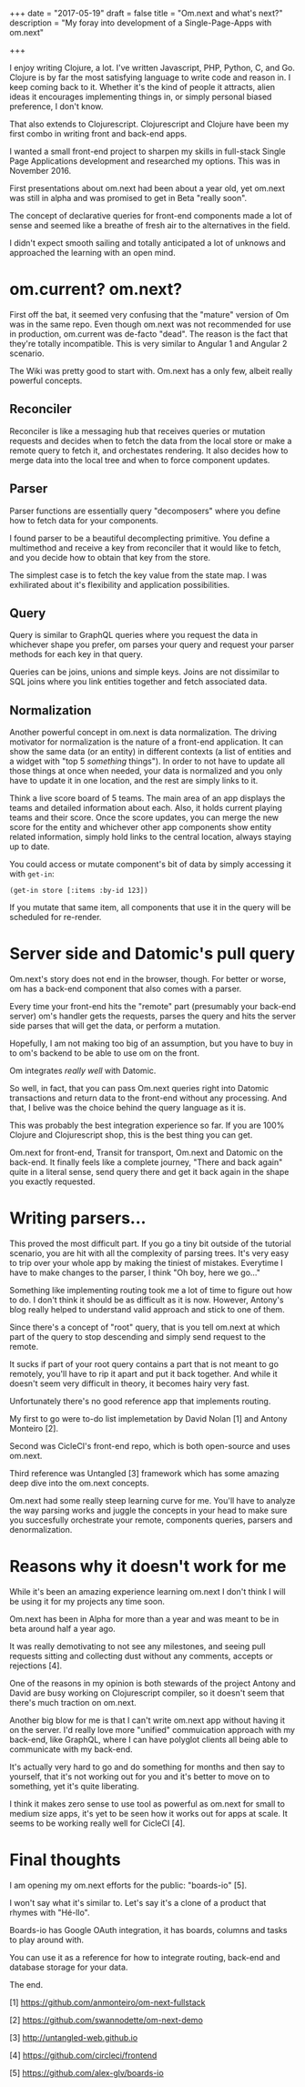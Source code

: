+++
date = "2017-05-19"
draft = false
title = "Om.next and what's next?"
description = "My foray into development of a Single-Page-Apps with om.next"

+++

I enjoy writing Clojure, a lot. I've written Javascript, PHP, Python, C, and Go. Clojure is by far the most satisfying language to write code and reason in. I keep coming back to it.
Whether it's the kind of people it attracts, alien ideas it encourages implementing things in, or simply personal biased preference, I don't know.

That also extends to Clojurescript. Clojurescript and Clojure have been my first combo in writing front and back-end apps.

I wanted a small front-end project to sharpen my skills in full-stack Single Page Applications development and researched my options. This was in November 2016.

First presentations about om.next had been about a year old, yet om.next was still in alpha and was promised to get in Beta "really soon".

The concept of declarative queries for front-end components made a lot of sense and seemed like a breathe of fresh air to the alternatives in the field.

I didn't expect smooth sailing and totally anticipated a lot of unknows and approached the learning with an open mind.

# om.current? om.next?

First off the bat, it seemed very confusing that the "mature" version of Om was in the same repo. Even though om.next was not recommended for use in production, om.current was de-facto "dead". The reason is the fact that they're totally incompatible. This is very similar to Angular 1 and Angular 2 scenario.

The Wiki was pretty good to start with.
Om.next has a only few, albeit really powerful concepts.

## Reconciler

Reconciler is like a messaging hub that receives queries or mutation requests and decides when to fetch the data from the local store or make a remote query to fetch it, and orchestates rendering. It also decides how to merge data into the local tree and when to force component updates.

## Parser

Parser functions are essentially query "decomposers" where you define how to fetch data for your components.

I found parser to be a beautiful decomplecting primitive.
You define a multimethod and receive a key from reconciler that it would like to fetch, and you decide how to obtain that key from the store. 

The simplest case is to fetch the key value from the state map.
I was exhilirated about it's flexibility and application possibilities.
## Query

Query is similar to GraphQL queries where you request the data in whichever shape you prefer, om parses your query and request your parser methods for each key in that query.

Queries can be joins, unions and simple keys. Joins are not dissimilar to SQL joins where you link entities together and fetch associated data.

## Normalization

Another powerful concept in om.next is data normalization.
The driving motivator for normalization is the nature of a front-end application. It can show the same data (or an entity) in different contexts (a list of entities and a widget with "top 5 *something* things").
In order to not have to update all those things at once when needed, your data is normalized and you only have to update it in one location, and the rest are simply links to it. 

Think a live score board of 5 teams. The main area of an app displays the teams and detailed information about each. Also, it holds current playing teams and their score. Once the score updates, you can merge the new score for the entity and whichever other app components show entity related information, simply hold links to the central location, always staying up to date.

You could access or mutate component's bit of data by simply accessing it with ```get-in```:
```
(get-in store [:items :by-id 123])
```

If you mutate that same item, all components that use it in the query will be scheduled for re-render.

# Server side and Datomic's pull query

Om.next's story does not end in the browser, though.
For better or worse, om has a back-end component that also comes with a parser.

Every time your front-end hits the "remote" part (presumably your back-end server) om's handler gets the requests, parses the query and hits the server side parses that will get the data, or perform a mutation.

Hopefully, I am not making too big of an assumption, but you have to buy in to om's backend to be able to use om on the front.

Om integrates *really well* with Datomic.

So well, in fact, that you can pass Om.next queries right into Datomic transactions and return data to the front-end without any processing. And that, I belive was the choice behind the query language as it is.

This was probably the best integration experience so far. 
If you are 100% Clojure and Clojurescript shop, this is the best thing you can get.

Om.next for front-end, Transit for transport, Om.next and Datomic on the back-end. It finally feels like a complete journey, "There and back again" quite in a literal sense, send query there and get it back again in the shape you exactly requested.

# Writing parsers...

This proved the most difficult part.
If you go a tiny bit outside of the tutorial scenario, you are hit with all the complexity of parsing trees.
It's very easy to trip over your whole app by making the tiniest of mistakes. Everytime I have to make changes to the parser, I think "Oh boy, here we go..." 

Something like implementing routing took me a lot of time to figure out how to do. I don't think it should be as difficult as it is now. However, Antony's blog really helped to understand valid approach and stick to one of them.

Since there's a concept of "root" query, that is you tell om.next at which part of the query to stop descending and simply send request to the remote.

It sucks if part of your root query contains a part that is not meant to go remotely, you'll have to rip it apart and put it back together. And while it doesn't seem very difficult in theory, it becomes hairy very fast.

Unfortunately there's no good reference app that implements routing.

My first to go were to-do list implemetation by David Nolan [1] and Antony Monteiro [2].

Second was CicleCI's front-end repo, which is both open-source and uses om.next.

Third reference was Untangled [3] framework which has some amazing deep dive into the om.next concepts.

Om.next had some really steep learning curve for me.
You'll have to analyze the way parsing works and juggle the concepts in your head to make sure you succesfully orchestrate your remote, components queries, parsers
and denormalization.


# Reasons why it doesn't work for me

While it's been an amazing experience learning om.next I don't think I will be using it for my projects any time soon.

Om.next has been in Alpha for more than a year and was meant to be in beta around half a year ago.

It was really demotivating to not see any milestones, and seeing pull requests sitting and collecting dust without any comments, accepts or rejections [4].

One of the reasons in my opinion is both stewards of the project Antony and David are busy working on Clojurescript compiler, so it doesn't seem that there's much traction on om.next.

Another big blow for me is that I can't write om.next app without having it on the server. I'd really love more "unified" commuication approach with my back-end, like GraphQL, where I can have polyglot clients all being able to communicate with my back-end.

It's actually very hard to go and do something for months and then say to yourself, that it's not working out for you and it's better to move on to something, yet it's quite liberating.

I think it makes zero sense to use tool as powerful as om.next for small to medium size apps, it's yet to be seen how it works out for apps at scale. It seems to be working really well for CicleCI [4].


# Final thoughts

I am opening my om.next efforts for the public: "boards-io" [5].

I won't say what it's similar to.
Let's say it's a clone of a product that rhymes with "Hé-llo".

Boards-io has Google OAuth integration, it has boards, columns and tasks to play around with.

You can use it as a reference for how to integrate routing, back-end and database storage for your data.

The end.

[1] https://github.com/anmonteiro/om-next-fullstack

[2] https://github.com/swannodette/om-next-demo

[3] http://untangled-web.github.io

[4] https://github.com/circleci/frontend

[5] https://github.com/alex-glv/boards-io
